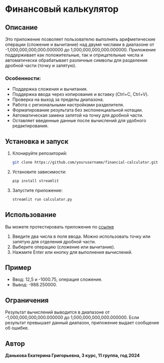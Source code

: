 # Финансовый калькулятор

## Описание
Это приложение позволяет пользователю выполнять арифметические операции (сложение и вычитание) над двумя числами в диапазоне от -1,000,000,000,000.000000 до 1,000,000,000,000.000000. 
Приложение поддерживает как положительные, так и отрицательные числа и автоматически обрабатывает различные символы для разделения дробной части (точку и запятую).

### Особенности:
- Поддержка сложения и вычитания.
- Поддержка ввода через копирование и вставку (Ctrl+C, Ctrl+V).
- Проверка на выход за пределы диапазона.
- Работа с региональными настройками разделителя.
- Форматирование результата без экспоненциальной нотации.
- Автоматическая замена запятой на точку для дробной части.
- Оставляет введенные данные после вычислений для удобного редактирования.

## Установка и запуск

1. Клонируйте репозиторий:
    ```bash
    git clone https://github.com/yourusername/financial-calculator.git
    ```

2. Установите зависимости:
    ```bash
    pip install streamlit
    ```

3. Запустите приложение:
    ```bash
    streamlit run calculator.py
    ```

## Использование

Вы можете протестировать приложение по [ссылке](https://financialcalculator.streamlit.app)

1. Введите два числа в поля ввода. Можно использовать точку или запятую для отделения дробной части.
2. Выберите операцию (сложение или вычитание).
3. Нажмите Enter или кнопку для выполнения вычислений.

## Пример
- Ввод: 12,5 и -1000.75, операция сложение.
- Вывод: -988.250000.

## Ограничения
Результат вычислений выводится в диапазоне от -1,000,000,000,000.000000 до 1,000,000,000,000.000000. Если результат превышает данный диапазон, приложение выдает сообщение об ошибке.

## Автор
**Данькова Екатерина Григорьевна, 3 курс, 11 группа, год 2024**
